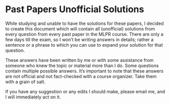 # Past Papers Unofficial Solutions

While studying and unable to have the solutions for these papers, I 
decided to create this document which will contain all (unofficial) 
solutions from every question from every past paper in the MLPR course. 
There are only a few days till the exam, so I won’t be writing answers in 
details; rather a sentence or a phrase to which you can use to expand your 
solution for that question.

These answers have been written by me or with some assistance from someone 
who knew the topic or material more than I do. Some questions contain 
multiple possible answers. It’s important to note that these answers are 
not official and not fact-checked with a course organizer. Take them with 
a grain of salt.

If you have any suggestion or any edits I should make, please email me, 
and I will immediately act on it.

